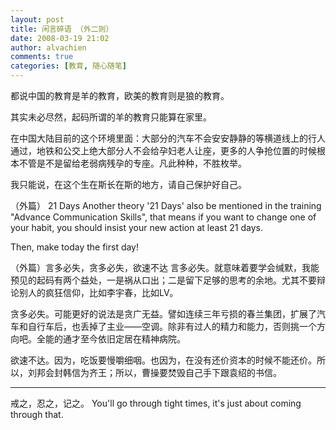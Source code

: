 ```yaml
---
layout: post
title: 闲言碎语 （外二则）
date: 2008-03-19 21:02
author: alvachien
comments: true
categories: [教育, 随心随笔]
---
```

都说中国的教育是羊的教育，欧美的教育则是狼的教育。

其实未必尽然，起码所谓的羊的教育只能算在家里。

在中国大陆目前的这个环境里面：大部分的汽车不会安安静静的等横道线上的行人通过，地铁和公交上绝大部分人不会给孕妇老人让座，更多的人争抢位置的时候根本不管是不是留给老弱病残孕的专座。凡此种种，不胜枚举。

我只能说，在这个生在斯长在斯的地方，请自己保护好自己。

（外篇） 21 Days 
Another theory '21 Days' also be mentioned in the training "Advance Communication Skills", that means if you want to change one of your habit, you should insist your new action at least 21 days.

Then, make today the first day!

（外篇）言多必失，贪多必失，欲速不达
言多必失。就意味着要学会缄默，我能预见的起码有两个益处，一是祸从口出；二是留下足够的思考的余地。尤其不要辩论别人的疯狂信仰，比如李宇春，比如LV。

贪多必失。可能更好的说法是贪广无益。譬如连续三年亏损的春兰集团，扩展了汽车和自行车后，也丢掉了主业——空调。除非有过人的精力和能力，否则挑一个方向吧。全能的通才至今依旧定居在精神病院。

欲速不达。因为，吃饭要慢嚼细咽。也因为，在没有还价资本的时候不能还价。所以，刘邦会封韩信为齐王；所以，曹操要焚毁自己手下跟袁绍的书信。


--------------------------------------------------------------------------------

戒之，忍之，记之。
You'll go through tight times, it's just about coming through that.

